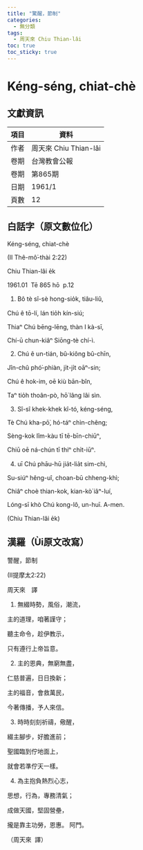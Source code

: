 ```yaml
---
title: "驚醒，節制"
categories:
  - 無分類
tags:
  - 周天來 Chiu Thian-lâi
toc: true
toc_sticky: true
---
```


# Kéng-séng, chiat-chè

## 文獻資訊

| 項目 | 資料 |
|---|---|
| 作者 | 周天來 Chiu Thian-lâi |
| 卷期 | 台灣教會公報 |
| 卷期 | 第865期 |
| 日期 | 1961/1 |
| 頁數 | 12 |

## 白話字（原文數位化）

Kéng-séng, chiat-chè

(II Thê-mô͘-thài 2:22)

Chiu Thian-lâi e̍k

1961.01  Tē 865 hō  p.12

1. Bô tè sî-sè hong-sio̍k, tiâu-liû,

Chú ê tō-lí, lán tio̍h kín-siú;

Thiaⁿ Chú bēng-lēng, thàn I kà-sī,

Chí-ū chun-kiâⁿ Siōng-tè chí-ì.

2. Chú ê un-tián, bû-kiông bû-chīn,

Jîn-chû phó͘-phiàn, ji̍t-ji̍t oāⁿ-sin;

Chú ê hok-im, oē kiù bān-bîn,

Taⁿ tio̍h thoân-pò, hō͘ lâng lâi sìn.

3. Sî-sî khek-khek kî-tó, kéng-séng,

Tè Chú kha-pō͘, hó-táⁿ chìn-chêng;

Sèng-kok lîm-kàu tī tē-bīn-chiūⁿ,

Chiū oē ná-chún tī thiⁿ chi̍t-iūⁿ.

4. uī Chú phāu-hū jia̍t-lia̍t sim-chì,

Su-siúⁿ hêng-uî, choan-bū chheng-khì;

Chiâⁿ choè thian-kok, kian-kò͘ iâⁿ-luí,

Lóng-sī khò Chú kong-lô, un-huī. A-men.

(Chiu Thian-lâi e̍k)

## 漢羅（Ùi原文改寫）

警醒，節制

(II提摩太2:22)

周天來　譯

1. 無綴時勢，風俗，潮流，

主的道理，咱著謹守；

聽主命令，趁伊教示，

只有遵行上帝旨意。

2. 主的恩典，無窮無盡，

仁慈普遍，日日換新；

主的福音，會救萬民，

今著傳播，予人來信。

3. 時時刻刻祈禱，儆醒，

綴主腳步，好膽進前；

聖國臨到佇地面上，

就會若準佇天一樣。

4. 為主抱負熱烈心志，

思想，行為，專務清氣；

成做天國，堅固營壘，

攏是靠主功勞，恩惠。 阿門。

（周天來  譯）
